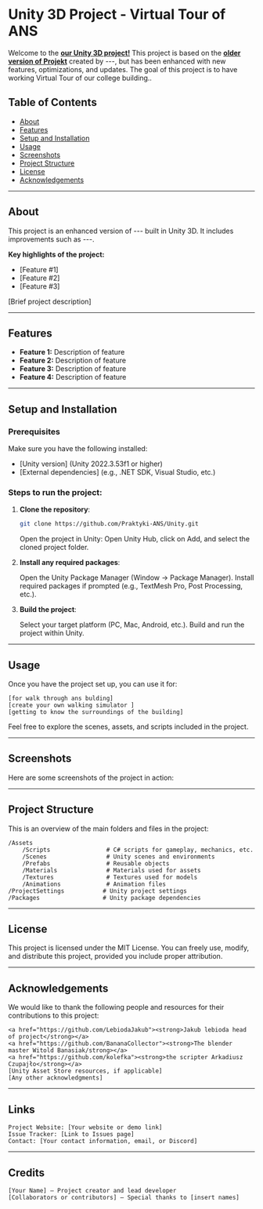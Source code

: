 # Unity 3D Project - Virtual Tour of ANS

Welcome to the <a href="https://github.com/Praktyki-ANS/Unity/blob/main/Placeholder"><strong>our Unity 3D project!</strong></a> This project is based on the <a href="https://github.com/Praktyki-ANS/Unity/blob/main/Placeholder"><strong>older version of Projekt</strong></a> created by ---, but has been enhanced with new features, optimizations, and updates. The goal of this project is to have working Virtual Tour of our college building..

## Table of Contents
- [About](#about)
- [Features](#features)
- [Setup and Installation](#setup-and-installation)
- [Usage](#usage)
- [Screenshots](#screenshots)
- [Project Structure](#project-structure)
- [License](#license)
- [Acknowledgements](#acknowledgements)

---

## About
<a id="about"></a>

This project is an enhanced version of --- built in Unity 3D. It includes improvements such as ---. 

**Key highlights of the project:**
- [Feature #1]
- [Feature #2]
- [Feature #3]

[Brief project description]

---

## Features
<a id="features"></a>

- **Feature 1:** Description of feature
- **Feature 2:** Description of feature
- **Feature 3:** Description of feature
- **Feature 4:** Description of feature

---

## Setup and Installation
<a id="setup-and-installation"></a>

### Prerequisites
Make sure you have the following installed:
- [Unity version] (Unity 2022.3.53f1 or higher)
- [External dependencies] (e.g., .NET SDK, Visual Studio, etc.)

### Steps to run the project:

1. **Clone the repository**:
   ```bash
   git clone https://github.com/Praktyki-ANS/Unity.git
   ```
   Open the project in Unity: Open Unity Hub, click on Add, and select the cloned project folder.

2. **Install any required packages**:

    Open the Unity Package Manager (Window -> Package Manager).
    Install required packages if prompted (e.g., TextMesh Pro, Post Processing, etc.).

3. **Build the project**:

    Select your target platform (PC, Mac, Android, etc.).
    Build and run the project within Unity.

---

## Usage
<a id="usage"></a>

Once you have the project set up, you can use it for:

    [for walk through ans bulding]
    [create your own walking simulator ]
    [getting to know the surroundings of the building]

Feel free to explore the scenes, assets, and scripts included in the project.

---

## Screenshots
<a id="screenshots"></a>

Here are some screenshots of the project in action:

---

## Project Structure
<a id="project-structure"></a>

This is an overview of the main folders and files in the project:
```
/Assets
    /Scripts                # C# scripts for gameplay, mechanics, etc.
    /Scenes                 # Unity scenes and environments
    /Prefabs                # Reusable objects
    /Materials              # Materials used for assets
    /Textures               # Textures used for models
    /Animations             # Animation files
/ProjectSettings           # Unity project settings
/Packages                  # Unity package dependencies
```

---

## License
<a id="license"></a>

This project is licensed under the MIT License. You can freely use, modify, and distribute this project, provided you include proper attribution.

---

## Acknowledgements
<a id="acknowledgements"></a>

We would like to thank the following people and resources for their contributions to this project:

    <a href="https://github.com/LebiodaJakub"><strong>Jakub lebioda head of project</strong></a>
    <a href="https://github.com/BananaCollector"><strong>The blender master Witold Banasiak/strong></a>
    <a href="https://github.com/kolefka"><strong>the scripter Arkadiusz Czupajło</strong></a>
    [Unity Asset Store resources, if applicable]
    [Any other acknowledgments]

---

## Links
<a id="links"></a>

    Project Website: [Your website or demo link]
    Issue Tracker: [Link to Issues page]
    Contact: [Your contact information, email, or Discord]

---

## Credits

    [Your Name] – Project creator and lead developer
    [Collaborators or contributors] – Special thanks to [insert names]
